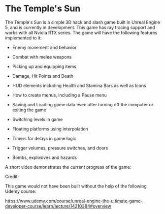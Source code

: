# The Temple's Sun

The Temple's Sun is a simple 3D hack and slash game built in Unreal Engine 5, and is currently in development. This game has ray tracing support and works with all Nvidia RTX series. The game will have the following features implemented to it: 

* Enemy movement and behavior

* Combat with melee weapons

* Picking up and equipping items

* Damage, Hit Points and Death

* HUD elements including Health and Stamina Bars as well as Icons

* How to create menus, including a Pause menu

* Saving and Loading game data even after turning off the computer or exiting the game

* Switching levels in game

* Floating platforms using interpolation

* Timers for delays in game logic

* Trigger volumes, pressure switches, and doors

* Bombs, explosives and hazards

A short video demonstrates the current progress of the game: 



Credit: 

This game would not have been built without the help of the following Udemy course: 

https://www.udemy.com/course/unreal-engine-the-ultimate-game-developer-course/learn/lecture/14210384#overview


